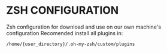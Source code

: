 # ZSH CONFIGURATION
Zsh configuration for download and use on our own machine's configuration
Recomended install all plugins in:
```
/home/{user_directory}/.oh-my-zsh/custom/plugins
```
